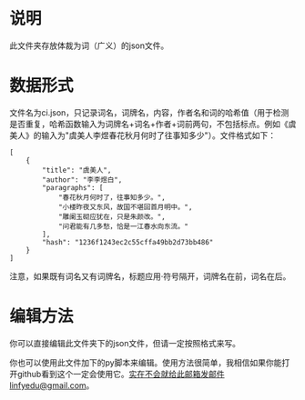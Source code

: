 # 说明
此文件夹存放体裁为词（广义）的json文件。

# 数据形式
文件名为ci.json，只记录词名，词牌名，内容，作者名和词的哈希值（用于检测是否重复，哈希函数输入为词牌名+词名+作者+词前两句，不包括标点。例如《虞美人》的输入为"虞美人李煜春花秋月何时了往事知多少"）。文件格式如下：

```text
[
    {
        "title": "虞美人",
        "author": "李李煜白",
        "paragraphs": [
            "春花秋月何时了，往事知多少。",
            "小楼昨夜又东风，故国不堪回首月明中。",
            "雕阑玉砌应犹在，只是朱颜改。",
            "问君能有几多愁，恰是一江春水向东流。"
        ],
        "hash": "1236f1243ec2c55cffa49bb2d73bb486"
    }
]
```
注意，如果既有词名又有词牌名，标题应用·符号隔开，词牌名在前，词名在后。

# 编辑方法
你可以直接编辑此文件夹下的json文件，但请一定按照格式来写。

你也可以使用此文件加下的py脚本来编辑。使用方法很简单，我相信如果你能打开github看到这个一定会使用它。实在不会就给此邮箱发邮件linfyedu@gmail.com。